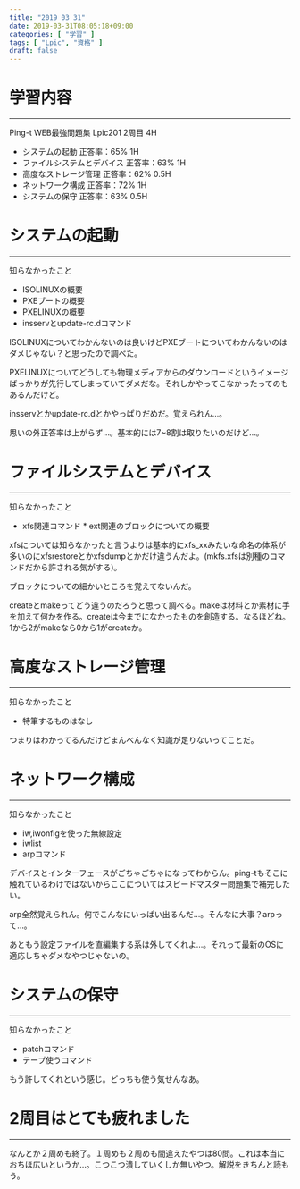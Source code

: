 ```yaml
---
title: "2019 03 31"
date: 2019-03-31T08:05:18+09:00
categories: [ "学習" ]
tags: [ "Lpic", "資格" ]
draft: false
---
```


# 学習内容
---
Ping-t WEB最強問題集 Lpic201 2周目 4H

* システムの起動 正答率：65% 1H
* ファイルシステムとデバイス 正答率：63% 1H
* 高度なストレージ管理 正答率：62% 0.5H
* ネットワーク構成 正答率：72% 1H
* システムの保守 正答率：63% 0.5H

# システムの起動
---
知らなかったこと

* ISOLINUXの概要
* PXEブートの概要
* PXELINUXの概要
* insservとupdate-rc.dコマンド

ISOLINUXについてわかんないのは良いけどPXEブートについてわかんないのはダメじゃない？と思ったので調べた。

PXELINUXについてどうしても物理メディアからのダウンロードというイメージばっかりが先行してしまっていてダメだな。それしかやってこなかったってのもあるんだけど。

insservとかupdate-rc.dとかやっぱりだめだ。覚えられん…。

思いの外正答率は上がらず…。基本的には7~8割は取りたいのだけど…。

# ファイルシステムとデバイス
---
知らなかったこと

* xfs関連コマンド * ext関連のブロックについての概要

xfsについては知らなかったと言うよりは基本的にxfs_xxみたいな命名の体系が多いのにxfsrestoreとかxfsdumpとかだけ違うんだよ。(mkfs.xfsは別種のコマンドだから許される気がする)。

ブロックについての細かいところを覚えてないんだ。

createとmakeってどう違うのだろうと思って調べる。makeは材料とか素材に手を加えて何かを作る。createは今までになかったものを創造する。なるほどね。1から2がmakeなら0から1がcreateか。

# 高度なストレージ管理
---
知らなかったこと

* 特筆するものはなし

つまりはわかってるんだけどまんべんなく知識が足りないってことだ。

# ネットワーク構成
---
知らなかったこと

* iw,iwonfigを使った無線設定 
* iwlist
* arpコマンド

デバイスとインターフェースがごちゃごちゃになってわからん。ping-tもそこに触れているわけではないからここについてはスピードマスター問題集で補完したい。

arp全然覚えられん。何でこんなにいっぱい出るんだ…。そんなに大事？arpって…。

あともう設定ファイルを直編集する系は外してくれよ…。それって最新のOSに適応しちゃダメなやつじゃないの。

# システムの保守
---
知らなかったこと

* patchコマンド
* テープ使うコマンド

もう許してくれという感じ。どっちも使う気せんなあ。

# 2周目はとても疲れました
---

なんとか２周めも終了。１周めも２周めも間違えたやつは80問。これは本当におちほ広いというか…。こつこつ潰していくしか無いやつ。解説をきちんと読もう。
